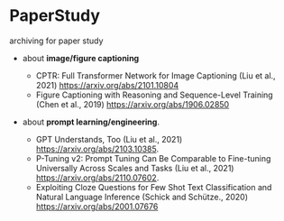 # PaperStudy
archiving for paper study


- about **image/figure captioning**  
  - CPTR: Full Transformer Network for Image Captioning (Liu et al., 2021) https://arxiv.org/abs/2101.10804 
  - Figure Captioning with Reasoning and Sequence-Level Training (Chen et al., 2019) https://arxiv.org/abs/1906.02850 
  
- about **prompt learning/engineering**. 
  - GPT Understands, Too (Liu et al., 2021) https://arxiv.org/abs/2103.10385. 
  - P-Tuning v2: Prompt Tuning Can Be Comparable to Fine-tuning Universally Across Scales and Tasks (Liu et al., 2021) https://arxiv.org/abs/2110.07602. 
  - Exploiting Cloze Questions for Few Shot Text Classification and Natural Language Inference (Schick and Schütze., 2020) https://arxiv.org/abs/2001.07676 
